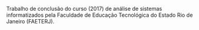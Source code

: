 
Trabalho de conclusão do curso (2017) de análise de sistemas informatizados pela Faculdade de Educação Tecnológica do Estado Rio de Janeiro (FAETERJ).
